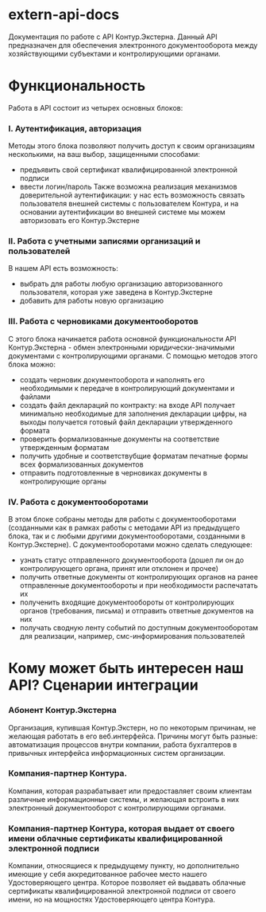 # extern-api-docs
Документация по работе с API Контур.Экстерна. Данный API предназначен для обеспечения электронного документооборота между хозяйствующими субъектами и контролирующими органами. 

# Функциональность
Работа в API состоит из четырех основных блоков: 

### I. Аутентификация, авторизация 
Методы этого блока позволяют получить доступ к своим организациям несколькими, на ваш выбор, защищенными способами:
* предъявить свой сертификат квалифицированной электронной подписи
* ввести логин/пароль
Также возможна реализация механизмов доверительной аутентификации: у нас есть возможность связать пользователя внешней системы с пользователем Контура, и на основании аутентификации во внешней системе мы можем авторизовать его Контур.Экстерне

### II. Работа с учетными записями организаций и пользователей
В нашем API есть возможность:
* выбрать для работы любую организацию авторизованного пользователя, которая уже заведена в Контур.Экстерне
* добавить для работы новую организацию

### III. Работа с черновиками документооборотов
С этого блока начинается работа основной функциональности API Контур.Экстерна - обмен электронными юридически-значимыми документами с контролирующими органами. С помощью методов этого блока можно:
* создать черновик документооборота и наполнять его необходимыми к передаче в контролирующий документами и файлами 
* создать файл деклараций по контракту: на входе API получает минимально необходимые для заполнения декларации цифры, на выходы получается готовый файл декларации утвержденного формата
* проверить формализованные документы на соответствие утвержденным форматам
* получить удобные и соответствубщие форматам печатные формы всех формализованных документов
* отправить подготовленные в черновиках документы в контролирующие органы

### IV. Работа с документооборотами
В этом блоке собраны методы для работы с документооборотами (созданными как в рамках работы с методами API из предыдущего блока, так и с любыми другими документооборотами, созданными в Контур.Экстерне). С документооборотами можно сделать следующее: 
* узнать статус отправленного документооборота (дошел ли он до контролирующего органа, принят или отклонен и прочее)
* получить ответные документы от контролирующих органов на ранее отправленные документообороты и при необходимости распечатать их 
* полученить входящие документообороты от контролирующих органов (требования, письма) и отправить ответные документов на них
* получать сводную ленту событий по доступным документооборотам для реализации, например, смс-информирования пользователей

# Кому может быть интересен наш API? Сценарии интеграции
### Абонент Контур.Экстерна
Организация, купившая Контур.Экстерн, но по некоторым причинам, не желающая работать в его веб.интерфейса. Причины могут быть разные: автоматизация процессов внутри компании, работа бухгалтеров в привычных интерфейса информационных систем организации.
### Компания-партнер Контура.
Компания, которая разрабатывает или предоставляет своим клиентам различные информационные системы, и желающая встроить в них электронный документооборот с контролирующими органами.
### Компания-партнер Контура, которая выдает от своего имени облачные сертификаты квалифицированной электронной подписи
Компании, относящиеся к предыдущему пункту, но дополнительно имеющие у себя аккредитованное рабочее место нашего Удостоверяющего центра. Которое позволяет ей выдавать облачные сертификаты квалифицированной электронной подписи от своего имени, но на мощностях Удостоверяющего центра Контура. 
